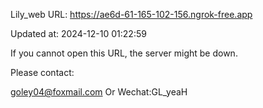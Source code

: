 Lily_web URL: https://ae6d-61-165-102-156.ngrok-free.app

Updated at: 2024-12-10 01:22:59

If you cannot open this URL, the server might be down.

Please contact: 

goley04@foxmail.com Or Wechat:GL_yeaH